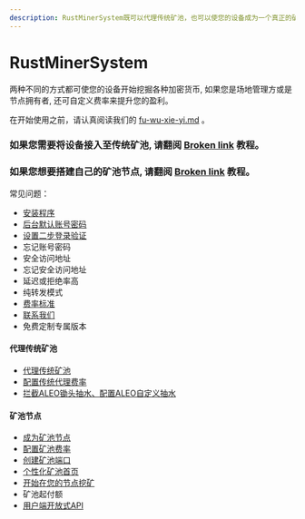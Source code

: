 ```yaml
---
description: RustMinerSystem既可以代理传统矿池，也可以使您的设备成为一个真正的矿池节点, 具体取决于您的需求。
---
```


# RustMinerSystem

两种不同的方式都可使您的设备开始挖掘各种加密货币,  如果您是场地管理方或是节点拥有者, 还可自定义费率来提升您的盈利。

在开始使用之前，请认真阅读我们的 [fu-wu-xie-yi.md](guan-yu/fu-wu-xie-yi.md "mention") 。

### 如果您需要将设备接入至传统矿池, 请翻阅 [Broken link](broken-reference "mention") 教程。

### 如果您想要搭建自己的矿池节点,  请翻阅 [Broken link](broken-reference "mention") 教程。



常见问题：

* [安装程序](rustminersystem/an-zhuang-cheng-xu.md)
* [后台默认账号密码](rustminersystem/mo-ren-zhang-hao-mi-ma.md)
* [设置二步登录验证](chuan-tong-kuang-chi-dai-li/kai-qi-guan-li-hou-tai-er-bu-yan-zheng.md)
* 忘记账号密码
* 安全访问地址
* 忘记安全访问地址
* 延迟或拒绝率高
* 纯转发模式
* [费率标准](rustminersystem/feilbiao-zhun.md)
* [联系我们](guan-yu/lian-xi-wo-men.md)
* 免费定制专属版本

#### 代理传统矿池

* [代理传统矿池](broken-reference)
* [配置传统代理费率](chuan-tong-kuang-chi-dai-li/pei-zhi-chuan-tong-dai-li-fei-l.md)
* [拦截ALEO锄头抽水、配置ALEO自定义抽水](chuan-tong-kuang-chi-dai-li/lan-jie-aleo-chu-tou-chou-shui-pei-zhi-aleo-zi-ding-yi-chou-shui-gpu-yi-shi-xiao-hou-xu-zhi-zhi-chi.md)

#### 矿池节点

* [成为矿池节点](broken-reference)
* [配置矿池费率](zi-jian-kuang-chi-jie-dian/pei-zhi-kuang-chi-fei-l.md)
* [创建矿池端口](zi-jian-kuang-chi-jie-dian/chuang-jian-kuang-chi-duan-kou.md)
* [个性化矿池首页](zi-jian-kuang-chi-jie-dian/ge-xing-hua-kuang-chi-shou-ye.md)
* [开始在您的节点挖矿](zi-jian-kuang-chi-jie-dian/kai-shi-zai-nin-de-jie-dian-wa-kuang.md)
* 矿池起付额
* [用户端开放式API](kuang-chi-jie-dian-yong-hu-duan-api/api-shi-yong-zhu-yi-shi-xiang-bi-du.md)

